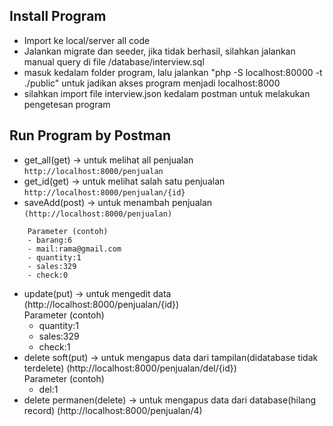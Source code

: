## Install Program

- Import ke local/server all code
- Jalankan migrate dan seeder, jika tidak berhasil, silahkan jalankan manual query di file /database/interview.sql
- masuk kedalam folder program, lalu jalankan "php -S localhost:80000 -t ./public" untuk jadikan akses program menjadi localhost:8000
- silahkan import file interview.json kedalam postman untuk melakukan pengetesan program

## Run Program by Postman
- get_all(get) -> untuk melihat all penjualan ```http://localhost:8000/penjualan``` 
- get_id(get) -> untuk melihat salah satu penjualan ```http://localhost:8000/penjualan/{id}```
- saveAdd(post) -> untuk menambah penjualan ```(http://localhost:8000/penjualan)``` 
```
    Parameter (contoh)
    - barang:6
    - mail:rama@gmail.com
    - quantity:1
    - sales:329
    - check:0
```  
- update(put) -> untuk mengedit data (http://localhost:8000/penjualan/{id})
    <br/>
    Parameter (contoh)
    - quantity:1
    - sales:329
    - check:1 
- delete soft(put) -> untuk mengapus data dari tampilan(didatabase tidak terdelete) (http://localhost:8000/penjualan/del/{id})
    <br/>
    Parameter (contoh)
    - del:1
- delete permanen(delete) -> untuk mengapus data dari database(hilang record) (http://localhost:8000/penjualan/4)

